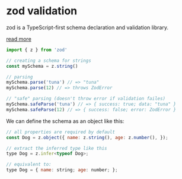 # zod validation

zod is a TypeScript-first schema declaration and validation library.

[read more](https://zod.dev/)

```js
import { z } from 'zod'

// creating a schema for strings
const mySchema = z.string()

// parsing
mySchema.parse('tuna') // => "tuna"
mySchema.parse(12) // => throws ZodError

// "safe" parsing (doesn't throw error if validation failes)
mySchema.safeParse('tuna') // => { success: true; data: "tuna" }
mySchema.safeParse(12) // => { success: false; error: ZodError }
```

We can define the schema as an object like this:

<!--snippet 2aea09fbd6133f5af4e6a409b8f21fd2-->
<!--title: Define object-->
<!--descr: We can define the schema as an object like this-->

```js
// all properties are required by default
const Dog = z.object({ name: z.string(), age: z.number(), });

// extract the inferred type like this
type Dog = z.infer<typeof Dog>;

// equivalent to:
type Dog = { name: string; age: number; };
```

<!--/snippet-->
